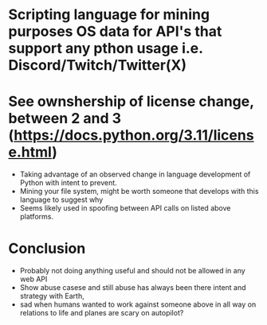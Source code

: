 # Scripting language for mining purposes OS data for API's that support any pthon usage i.e. Discord/Twitch/Twitter(X)

# See ownshership of license change, between 2 and 3 (https://docs.python.org/3.11/license.html)
- Taking advantage of an observed change in language development of Python with intent to prevent.
- Mining your file system, might be worth someone that develops with this language to suggest why
- Seems likely used in spoofing between API calls on listed above platforms.


# Conclusion
- Probably not doing anything useful and should not be allowed in any web API
- Show abuse casese and still abuse has always been there intent and strategy with Earth,
- sad when humans wanted to work against someone above in all way on relations to life and planes are scary on autopilot?
